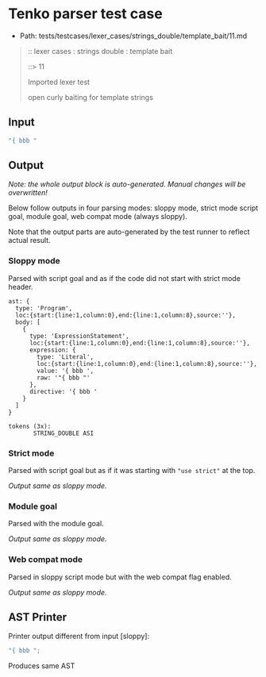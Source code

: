 # Tenko parser test case

- Path: tests/testcases/lexer_cases/strings_double/template_bait/11.md

> :: lexer cases : strings double : template bait
>
> ::> 11
>
> Imported lexer test
>
> open curly baiting for template strings

## Input

`````js
"{ bbb "
`````

## Output

_Note: the whole output block is auto-generated. Manual changes will be overwritten!_

Below follow outputs in four parsing modes: sloppy mode, strict mode script goal, module goal, web compat mode (always sloppy).

Note that the output parts are auto-generated by the test runner to reflect actual result.

### Sloppy mode

Parsed with script goal and as if the code did not start with strict mode header.

`````
ast: {
  type: 'Program',
  loc:{start:{line:1,column:0},end:{line:1,column:8},source:''},
  body: [
    {
      type: 'ExpressionStatement',
      loc:{start:{line:1,column:0},end:{line:1,column:8},source:''},
      expression: {
        type: 'Literal',
        loc:{start:{line:1,column:0},end:{line:1,column:8},source:''},
        value: '{ bbb ',
        raw: '"{ bbb "'
      },
      directive: '{ bbb '
    }
  ]
}

tokens (3x):
       STRING_DOUBLE ASI
`````

### Strict mode

Parsed with script goal but as if it was starting with `"use strict"` at the top.

_Output same as sloppy mode._

### Module goal

Parsed with the module goal.

_Output same as sloppy mode._

### Web compat mode

Parsed in sloppy script mode but with the web compat flag enabled.

_Output same as sloppy mode._

## AST Printer

Printer output different from input [sloppy]:

````js
"{ bbb ";
````

Produces same AST
